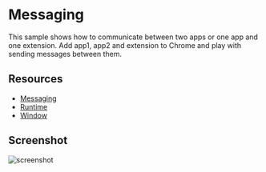# Messaging

This sample shows how to communicate between two apps or one app and one extension. Add app1, app2 and extension to Chrome and play with sending messages between them.

## Resources

* [Messaging](https://developer.chrome.com/apps/runtime.html#method-sendMessage)
* [Runtime](http://developer.chrome.com/apps/app.runtime.html)
* [Window](http://developer.chrome.com/apps/app.window.html)
     
## Screenshot
![screenshot](/apps/samples/messaging/assets/screenshot_1280_800.png)

